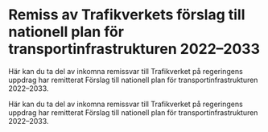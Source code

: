 # Remiss av Trafikverkets förslag till nationell plan för transportinfrastrukturen 2022–2033

Här kan du ta del av inkomna remissvar till Trafikverket på regeringens uppdrag har remitterat Förslag till nationell plan för transportinfrastrukturen 2022–2033.

Här kan du ta del av inkomna remissvar till Trafikverket på regeringens uppdrag har remitterat Förslag till nationell plan för transportinfrastrukturen 2022–2033.
